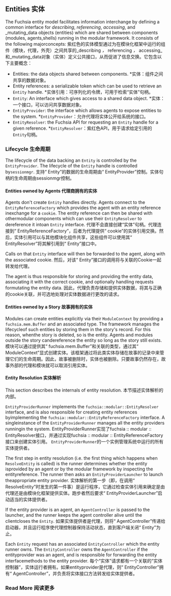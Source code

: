  
## Entities  实体 

The Fuchsia entity model facilitates information interchange by defining a common interface for _describing_, _referencing_, _accessing_, and _mutating_data objects (entities) which are shared between components (modules, agents,shells) running in the modular framework. It consists of the following majorconcepts: 紫红色的实体模型通过为在模块化框架中运行的组件（模块，代理，外壳）之间共享的_describing _，_ referencing _，_ accessing_和_mutating_data对象（实体）定义公共接口，从而促进了信息交换。它包含以下主要概念：

 
*   Entities: the data objects shared between components.  *实体：组件之间共享的数据对象。
*   Entity references: a serializable token which can be used to retrieve an `Entity` handle. *实体引用：可序列化的令牌，可用于检索“实体”句柄。
*   `Entity`: An interface which gives access to a shared data object.  *实体：一个接口，可以访问共享数据对象。
*   `EntityProvider`: the interface which allows agents to expose entities to the system. *`EntityProvider`：允许代理将实体公开给系统的接口。
*   `EntityResolver`: the Fuchsia API for requesting an `Entity` handle for a given reference. *`EntityResolver`：紫红色API，用于请求给定引用的`Entity`句柄。

 
### Lifecycle  生命周期 

The lifecycle of the data backing an `Entity` is controlled by the `EntityProvider`. The lifecycle of the `Entity` handle is controlled by`sessionmgr`. 支持“ Entity”的数据的生命周期由“ EntityProvider”控制。实体句柄的生命周期由sessionmgr控制。

 
#### Entities owned by Agents  代理商拥有的实体 

Agents don't create `Entity` handles directly. Agents connect to the `EntityReferenceFactory` which provides the agent with an entity reference inexchange for a `cookie`. The entity reference can then be shared with othermodular components which can use their `EntityResolver` to dereference it intoan `Entity` interface. 代理不会直接创建“实体”句柄。代理连接到“ EntityReferenceFactory”，后者为代理提供“ cookie”的实体引用交换。然后，实体引用可以与其他模块化组件共享，这些组件可以使用其“ EntityResolver”将其解引用到“ Entity”接口中。

Calls on that `Entity` interface will then be forwarded to the agent, along with the associated cookie. 然后，对该“ Entity”接口的调用将与关联的Cookie一起转发给代理。

The agent is thus responsible for storing and providing the entity data, associating it with the correct cookie, and optionally handling requests formutating the entity data. 因此，代理负责存储和提供实体数据，将其与正确的cookie关联，并可选地处理对实体数据进行更改的请求。

 
#### Entities owned by a Story  故事拥有的实体 

Modules can create entities explicitly via their `ModuleContext` by providing a `fuchsia.mem.Buffer` and an associated type. The framework manages the lifecycleof such entities by storing them in the story's record. For this reason, whenthe story is deleted, so is the entity. Agents and modules outside the story candereference the entity so long as the story still exists. 模块可以通过提供其“ fuchsia.mem.Buffer”和关联的类型，通过其“ ModuleContext”显式创建实体。该框架通过将此类实体存储在故事的记录中来管理它们的生命周期。因此，故事被删除时，实体也被删除。只要故事仍然存在，故事外部的代理和模块就可以取消引用实体。

 
#### Entity Resolution  实体解析 

This section describes the internals of entity resolution.  本节描述实体解析的内部。

`EntityProviderRunner` implements the `fuchsia::modular::EntityResolver` interface, and is also responsible for creating entity references byimplementing the `fuchsia::modular::EntityReferenceFactory` interface. A singleinstance of the `EntityProviderRunner` manages all the entity providers runningin the system. EntityProviderRunner实现了fuchsia :: modular :: EntityResolver接口，并通过实现fuchsia :: modular :: EntityReferenceFactory接口来创建实体引用。 `EntityProviderRunner`的一个实例管理系统中运行的所有实体提供者。

The first step in entity resolution (i.e. the first thing which happens when `ResolveEntity` is called) is the runner determines whether the entity isprovided by an agent or by the modular framework by inspecting the entityreference. The runner then asks an `EntityProviderLauncher` to launch theappropriate entity provider. 实体解析的第一步（即，在调用“ ResolveEntity”时发生的第一件事）是运行程序，它通过检查实体引用来确定是由代理还是由模块化框架提供实体。跑步者然后要求“ EntityProviderLauncher”启动适当的实体提供者。

If the entity provider is an agent, an `AgentController` is passed to the launcher, and the runner keeps the agent controller alive until the clientcloses the `Entity`. 如果实体提供者是代理，则将“ AgentController”传递给启动器，并且运行程序使代理控制器保持活动状态，直到客户端关闭“ Entity”为止。

Each `Entity` request has an associated `EntityController` which the entity runner owns. The `EntityController` owns the `AgentController` if the entityprovider was an agent, and is responsible for forwarding the entity interfacemethods to the entity provider. 每个“实体”请求都有一个关联的“实体控制器”，实体运行者拥有。如果entityprovider是代理，则“ EntityController”拥有“ AgentController”，并负责将实体接口方法转发给实体提供者。

 
### Read More  阅读更多 

 
